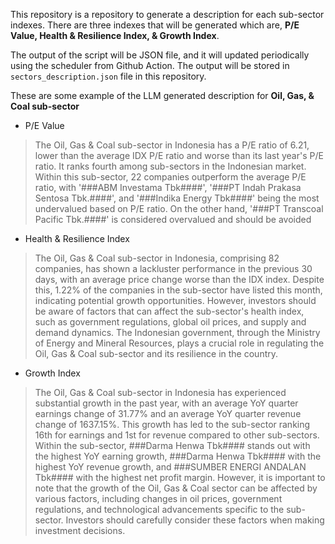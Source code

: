 This repository is a repository to generate a description for each sub-sector indexes. There are three indexes that will be generated which are, **P/E Value, Health & Resilience Index, & Growth Index**.

The output of the script will be JSON file, and it will updated periodically using the scheduler from Github Action. The output will be stored in `sectors_description.json` file in this repository.

These are some example of the LLM generated description for **Oil, Gas, & Coal sub-sector**

- P/E Value
> The Oil, Gas & Coal sub-sector in Indonesia has a P/E ratio of 6.21, lower than the average IDX P/E ratio and worse than its last year's P/E ratio. It ranks fourth among sub-sectors in the Indonesian market. Within this sub-sector, 22 companies outperform the average P/E ratio, with '###ABM Investama Tbk####', '###PT Indah Prakasa Sentosa Tbk.####', and '###Indika Energy Tbk####' being the most undervalued based on P/E ratio. On the other hand, '###PT Transcoal Pacific Tbk.####' is considered overvalued and should be avoided
- Health & Resilience Index
> The Oil, Gas & Coal sub-sector in Indonesia, comprising 82 companies, has shown a lackluster performance in the previous 30 days, with an average price change worse than the IDX index. Despite this, 1.22% of the companies in the sub-sector have listed this month, indicating potential growth opportunities. However, investors should be aware of factors that can affect the sub-sector's health index, such as government regulations, global oil prices, and supply and demand dynamics. The Indonesian government, through the Ministry of Energy and Mineral Resources, plays a crucial role in regulating the Oil, Gas & Coal sub-sector and its resilience in the country.
- Growth Index
> The Oil, Gas & Coal sub-sector in Indonesia has experienced substantial growth in the past year, with an average YoY quarter earnings change of 31.77% and an average YoY quarter revenue change of 1637.15%. This growth has led to the sub-sector ranking 16th for earnings and 1st for revenue compared to other sub-sectors. Within the sub-sector, ###Darma Henwa Tbk#### stands out with the highest YoY earning growth, ###Darma Henwa Tbk#### with the highest YoY revenue growth, and ###SUMBER ENERGI ANDALAN Tbk#### with the highest net profit margin. However, it is important to note that the growth of the Oil, Gas & Coal sector can be affected by various factors, including changes in oil prices, government regulations, and technological advancements specific to the sub-sector. Investors should carefully consider these factors when making investment decisions.

